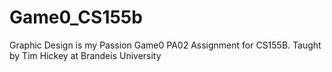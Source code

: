 # Game0_CS155b
Graphic Design is my Passion Game0 PA02 Assignment for CS155B. Taught by Tim Hickey at Brandeis University
